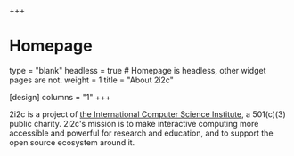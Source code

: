 +++
# Homepage
type = "blank"
headless = true  # Homepage is headless, other widget pages are not.
weight = 1
title = "About 2i2c"

[design]
  columns = "1"
+++

2i2c is a project of [the International Computer Science Institute](http://www.icsi.berkeley.edu/), a 501(c)(3) public charity. 2i2c's mission is to make interactive computing more accessible and powerful for research and education, and to support the open source ecosystem around it.

